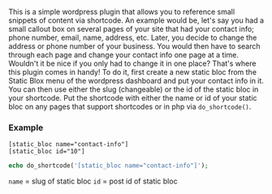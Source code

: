 This is a simple wordpress plugin that allows you to reference small snippets of content via shortcode. An example would be, let's say you had a small callout box on several pages of your site that had your contact info; phone number, email, name, address, etc. Later, you decide to change the address or phone number of your business. You would then have to search through each page and change your contact info one page at a time. Wouldn't it be nice if you only had to change it in one place? That's where this plugin comes in handy! To do it, first create a new static bloc from the Static Blox menu of the wordpress dashboard and put your contact info in it. You can then use either the slug (changeable) or the id of the static bloc in your shortcode. Put the shortcode with either the name or id of your static bloc on any pages that support shortcodes or in php via `do_shortcode()`.

### Example
```
[static_bloc name="contact-info"]
[static_bloc id="10"]
```
```php
echo do_shortcode('[static_bloc name="contact-info"]');
```
`name` = slug of static bloc
`id` = post id of static bloc
